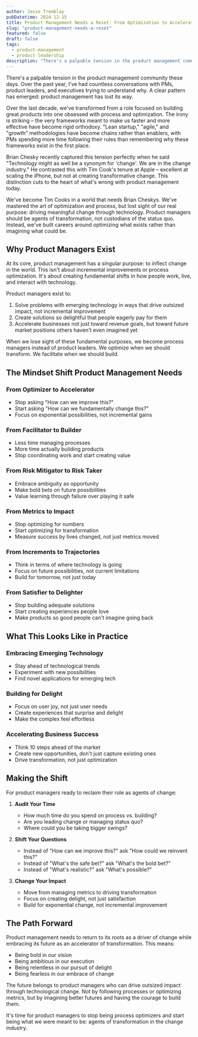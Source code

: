 ```yaml
---
author: Jesse Tremblay
pubDatetime: 2024-12-15
title: Product Management Needs a Reset: From Optimization to Acceleration
slug: "product-management-needs-a-reset"
featured: false
draft: false
tags:
  - product-management
  - product-leadership
description: "There's a palpable tension in the product management community these days. Over the past year, I've had countless conversations with PMs, product leaders, and executives trying to understand why. A clear pattern has emerged: product management has lost its way."
---
```

There's a palpable tension in the product management community these days. Over the past year, I've had countless conversations with PMs, product leaders, and executives trying to understand why. A clear pattern has emerged: product management has lost its way.

Over the last decade, we've transformed from a role focused on building great products into one obsessed with process and optimization. The irony is striking – the very frameworks meant to make us faster and more effective have become rigid orthodoxy. "Lean startup," "agile," and "growth" methodologies have become chains rather than enablers, with PMs spending more time following their rules than remembering why these frameworks exist in the first place.

Brian Chesky recently captured this tension perfectly when he said "Technology might as well be a synonym for 'change'. We are in the change industry." He contrasted this with Tim Cook's tenure at Apple – excellent at scaling the iPhone, but not at creating transformative change. This distinction cuts to the heart of what's wrong with product management today.

We've become Tim Cooks in a world that needs Brian Cheskys. We've mastered the art of optimization and process, but lost sight of our real purpose: driving meaningful change through technology. Product managers should be agents of transformation, not custodians of the status quo. Instead, we've built careers around optimizing what exists rather than imagining what could be.

## Why Product Managers Exist

At its core, product management has a singular purpose: to inflect change in the world. This isn't about incremental improvements or process optimization. It's about creating fundamental shifts in how people work, live, and interact with technology.

Product managers exist to:
1. Solve problems with emerging technology in ways that drive outsized impact, not incremental improvement
2. Create solutions so delightful that people eagerly pay for them
3. Accelerate businesses not just toward revenue goals, but toward future market positions others haven't even imagined yet

When we lose sight of these fundamental purposes, we become process managers instead of product leaders. We optimize when we should transform. We facilitate when we should build.

## The Mindset Shift Product Management Needs

### From Optimizer to Accelerator
- Stop asking "How can we improve this?"
- Start asking "How can we fundamentally change this?"
- Focus on exponential possibilities, not incremental gains

### From Facilitator to Builder
- Less time managing processes
- More time actually building products
- Stop coordinating work and start creating value

### From Risk Mitigator to Risk Taker
- Embrace ambiguity as opportunity
- Make bold bets on future possibilities
- Value learning through failure over playing it safe

### From Metrics to Impact
- Stop optimizing for numbers
- Start optimizing for transformation
- Measure success by lives changed, not just metrics moved

### From Increments to Trajectories
- Think in terms of where technology is going
- Focus on future possibilities, not current limitations
- Build for tomorrow, not just today

### From Satisfier to Delighter
- Stop building adequate solutions
- Start creating experiences people love
- Make products so good people can't imagine going back

## What This Looks Like in Practice

### Embracing Emerging Technology
- Stay ahead of technological trends
- Experiment with new possibilities
- Find novel applications for emerging tech

### Building for Delight
- Focus on user joy, not just user needs
- Create experiences that surprise and delight
- Make the complex feel effortless

### Accelerating Business Success
- Think 10 steps ahead of the market
- Create new opportunities, don't just capture existing ones
- Drive transformation, not just optimization

## Making the Shift

For product managers ready to reclaim their role as agents of change:

1. **Audit Your Time**
   - How much time do you spend on process vs. building?
   - Are you leading change or managing status quo?
   - Where could you be taking bigger swings?

2. **Shift Your Questions**
   - Instead of "How can we improve this?"
   ask "How could we reinvent this?"
   - Instead of "What's the safe bet?"
   ask "What's the bold bet?"
   - Instead of "What's realistic?"
   ask "What's possible?"

3. **Change Your Impact**
   - Move from managing metrics to driving transformation
   - Focus on creating delight, not just satisfaction
   - Build for exponential change, not incremental improvement

## The Path Forward

Product management needs to return to its roots as a driver of change while embracing its future as an accelerator of transformation. This means:

- Being bold in our vision
- Being ambitious in our execution
- Being relentless in our pursuit of delight
- Being fearless in our embrace of change

The future belongs to product managers who can drive outsized impact through technological change. Not by following processes or optimizing metrics, but by imagining better futures and having the courage to build them.

It's time for product managers to stop being process optimizers and start being what we were meant to be: agents of transformation in the change industry.